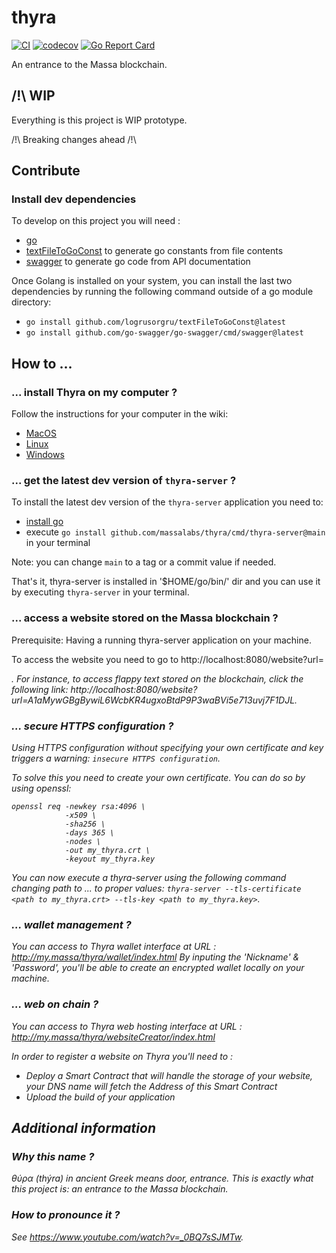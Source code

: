 # thyra

[![CI](https://github.com/massalabs/thyra/actions/workflows/CI.yml/badge.svg)](https://github.com/massalabs/thyra/actions/workflows/CI.yml)
[![codecov](https://codecov.io/gh/massalabs/thyra/branch/main/graph/badge.svg?token=592LPZLC4M)](https://codecov.io/gh/massalabs/thyra)
[![Go Report Card](https://goreportcard.com/badge/github.com/massalabs/thyra)](https://goreportcard.com/report/github.com/massalabs/thyra)

An entrance to the Massa blockchain.

## /!\ WIP

Everything is this project is WIP prototype.

/!\ Breaking changes ahead /!\

## Contribute

### Install dev dependencies

To develop on this project you will need :

- [go](https://go.dev/doc/install)
- [textFileToGoConst](https://github.com/logrusorgru/textFileToGoConst) to generate go constants from file contents
- [swagger](https://github.com/go-swagger/go-swagger) to generate go code from API documentation

Once Golang is installed on your system, you can install the last two dependencies by running the following command outside of a go module directory:

- `go install github.com/logrusorgru/textFileToGoConst@latest`
- `go install github.com/go-swagger/go-swagger/cmd/swagger@latest`

## How to ...

### ... install Thyra on my computer ?

Follow the instructions for your computer in the wiki:
- [MacOS](https://github.com/massalabs/thyra/wiki/Installation#macos)
- [Linux](https://github.com/massalabs/thyra/wiki/Installation#linux)
- [Windows](https://github.com/massalabs/thyra/wiki/Installation#windows)

### ... get the latest dev version of `thyra-server` ?

To install the latest dev version of the `thyra-server` application you need to:

- [install go](https://go.dev/doc/install)
- execute `go install github.com/massalabs/thyra/cmd/thyra-server@main` in your terminal

Note: you can change `main` to a tag or a commit value if needed.

That's it, thyra-server is installed in '$HOME/go/bin/' dir and you can use it by executing `thyra-server` in your terminal.

### ... access a website stored on the Massa blockchain ?

Prerequisite: Having a running thyra-server application on your machine.

To access the website you need to go to http://localhost:8080/website?url=<address of the website>.
For instance, to access flappy text stored on the blockchain, click the following link: http://localhost:8080/website?url=A1aMywGBgBywiL6WcbKR4ugxoBtdP9P3waBVi5e713uvj7F1DJL.

### ... secure HTTPS configuration ?

Using HTTPS configuration without specifying your own certificate and key triggers a warning: `insecure HTTPS configuration`.

To solve this you need to create your own certificate. You can do so by using openssl:

```shell
openssl req -newkey rsa:4096 \
            -x509 \
            -sha256 \
            -days 365 \
            -nodes \
            -out my_thyra.crt \
            -keyout my_thyra.key
```

You can now execute a thyra-server using the following command changing _path to ..._ to proper values:
`thyra-server --tls-certificate <path to my_thyra.crt> --tls-key <path to my_thyra.key>`.

### ... wallet management ?

You can access to Thyra wallet interface at URL : http://my.massa/thyra/wallet/index.html
By inputing the 'Nickname' & 'Password', you'll be able to create an encrypted wallet locally on your machine.

### ... web on chain ?

You can access to Thyra web hosting interface at URL : http://my.massa/thyra/websiteCreator/index.html

In order to register a website on Thyra you'll need to :

- Deploy a Smart Contract that will handle the storage of your website, your DNS name will fetch the Address of this Smart Contract
- Upload the build of your application

## Additional information

### Why this name ?

θύρα (thýra) in ancient Greek means door, entrance. This is exactly what this project is: an entrance to the Massa blockchain.

### How to pronounce it ?

See https://www.youtube.com/watch?v=_0BQ7sSJMTw.

